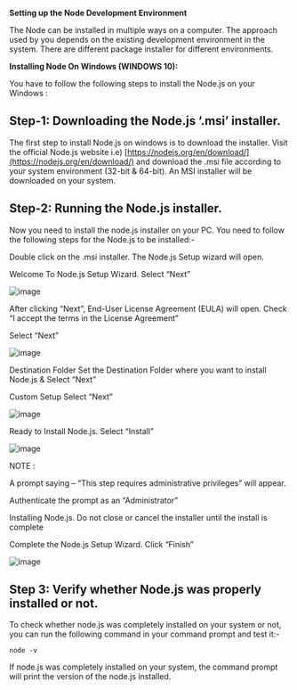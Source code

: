 **Setting up the Node Development Environment**

The Node can be installed in multiple ways on a computer. The approach used by you depends on the existing development environment in the system. There are different package installer for different environments.



**Installing Node On Windows (WINDOWS 10):**

You have to follow the following steps to install the Node.js on your Windows :

## **Step-1:** Downloading the Node.js ‘.msi’ installer.

The first step to install Node.js on windows is to download the installer. Visit the official Node.js website i.e) [https://nodejs.org/en/download/](https://nodejs.org/en/download/) and download the .msi file according to your system environment (32-bit & 64-bit). An MSI installer will be downloaded on your system.




## Step-2: Running the Node.js installer.

Now you need to install the node.js installer on your PC. You need to follow the following steps for the Node.js to be installed:-

Double click on the .msi installer.
The Node.js Setup wizard will open.

Welcome To Node.js Setup Wizard.
Select “Next”

![image](https://user-images.githubusercontent.com/83767798/175759159-ebd6c3f5-0e35-4693-8fd0-0838318af1ff.png)



After clicking “Next”, End-User License Agreement (EULA) will open.
Check “I accept the terms in the License Agreement”

Select “Next”

![image](https://user-images.githubusercontent.com/83767798/175759170-01b72693-6848-4f04-9c9c-ecf096874d92.png)



Destination Folder
Set the Destination Folder where you want to install Node.js & Select “Next”





Custom Setup
Select “Next”

![image](https://user-images.githubusercontent.com/83767798/175759181-8ade3a89-ad25-4788-a7b5-8cb9fa87ac65.png)


Ready to Install Node.js.
Select “Install”

![image](https://user-images.githubusercontent.com/83767798/175759190-47144b0f-0f2d-4ef5-ac77-65f93772fc29.png)


NOTE :

A prompt saying – “This step requires administrative privileges” will appear.

Authenticate the prompt as an “Administrator”

Installing Node.js.
Do not close or cancel the installer until the install is complete

Complete the Node.js Setup Wizard.
Click “Finish”

![image](https://user-images.githubusercontent.com/83767798/175759196-941053a7-e384-4a28-aefc-7666a90c9bf4.png)


## Step 3: Verify whether Node.js was properly installed or not.

To check whether node.js was completely installed on your system or not, you can run the following command in your command prompt and test it:-

`node -v`

If node.js was completely installed on your system, the command prompt will print the version of the node.js installed.
